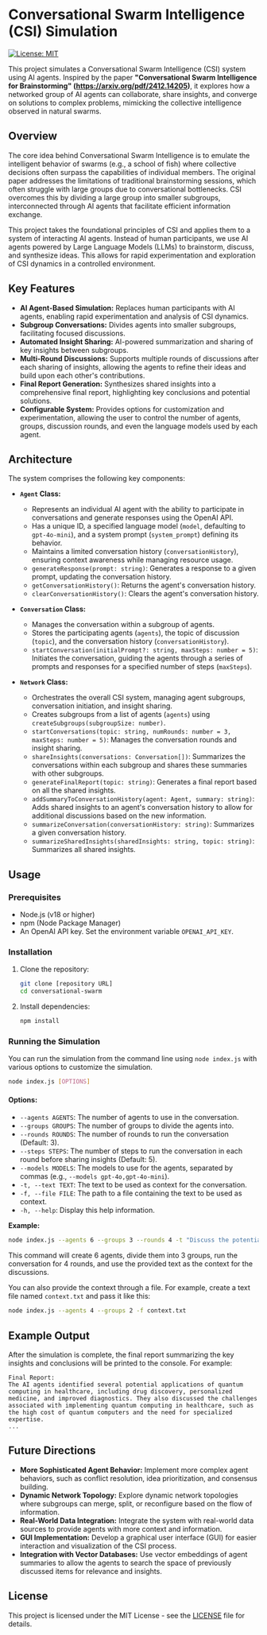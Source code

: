 # Conversational Swarm Intelligence (CSI) Simulation

[![License: MIT](https://img.shields.io/badge/License-MIT-yellow.svg)](https://opensource.org/licenses/MIT)

This project simulates a Conversational Swarm Intelligence (CSI) system using AI agents.  Inspired by the paper **"Conversational Swarm Intelligence for Brainstorming" (https://arxiv.org/pdf/2412.14205)**, it explores how a networked group of AI agents can collaborate, share insights, and converge on solutions to complex problems, mimicking the collective intelligence observed in natural swarms.

## Overview

The core idea behind Conversational Swarm Intelligence is to emulate the intelligent behavior of swarms (e.g., a school of fish) where collective decisions often surpass the capabilities of individual members. The original paper addresses the limitations of traditional brainstorming sessions, which often struggle with large groups due to conversational bottlenecks.  CSI overcomes this by dividing a large group into smaller subgroups, interconnected through AI agents that facilitate efficient information exchange.

This project takes the foundational principles of CSI and applies them to a system of interacting AI agents. Instead of human participants, we use AI agents powered by Large Language Models (LLMs) to brainstorm, discuss, and synthesize ideas. This allows for rapid experimentation and exploration of CSI dynamics in a controlled environment.

## Key Features

*   **AI Agent-Based Simulation:**  Replaces human participants with AI agents, enabling rapid experimentation and analysis of CSI dynamics.
*   **Subgroup Conversations:** Divides agents into smaller subgroups, facilitating focused discussions.
*   **Automated Insight Sharing:**  AI-powered summarization and sharing of key insights between subgroups.
*   **Multi-Round Discussions:** Supports multiple rounds of discussions after each sharing of insights, allowing the agents to refine their ideas and build upon each other's contributions.
*   **Final Report Generation:**  Synthesizes shared insights into a comprehensive final report, highlighting key conclusions and potential solutions.
*   **Configurable System:** Provides options for customization and experimentation, allowing the user to control the number of agents, groups, discussion rounds, and even the language models used by each agent.

## Architecture

The system comprises the following key components:

*   **`Agent` Class:**
    *   Represents an individual AI agent with the ability to participate in conversations and generate responses using the OpenAI API.
    *   Has a unique ID, a specified language model (`model`, defaulting to `gpt-4o-mini`), and a system prompt (`system_prompt`) defining its behavior.
    *   Maintains a limited conversation history (`conversationHistory`), ensuring context awareness while managing resource usage.
    *   `generateResponse(prompt: string)`: Generates a response to a given prompt, updating the conversation history.
    *   `getConversationHistory()`: Returns the agent's conversation history.
    *   `clearConversationHistory()`: Clears the agent's conversation history.

*   **`Conversation` Class:**
    *   Manages the conversation within a subgroup of agents.
    *   Stores the participating agents (`agents`), the topic of discussion (`topic`), and the conversation history (`conversationHistory`).
    *   `startConversation(initialPrompt?: string, maxSteps: number = 5)`: Initiates the conversation, guiding the agents through a series of prompts and responses for a specified number of steps (`maxSteps`).

*   **`Network` Class:**
    *   Orchestrates the overall CSI system, managing agent subgroups, conversation initiation, and insight sharing.
    *   Creates subgroups from a list of agents (`agents`) using `createSubgroups(subgroupSize: number)`.
    *   `startConversations(topic: string, numRounds: number = 3, maxSteps: number = 5)`: Manages the conversation rounds and insight sharing.
    *   `shareInsights(conversations: Conversation[])`: Summarizes the conversations within each subgroup and shares these summaries with other subgroups.
    *   `generateFinalReport(topic: string)`: Generates a final report based on all the shared insights.
    *   `addSummaryToConversationHistory(agent: Agent, summary: string)`: Adds shared insights to an agent's conversation history to allow for additional discussions based on the new information.
    *   `summarizeConversation(conversationHistory: string)`: Summarizes a given conversation history.
    *   `summarizeSharedInsights(sharedInsights: string, topic: string)`: Summarizes all shared insights.

## Usage

### Prerequisites

*   Node.js (v18 or higher)
*   npm (Node Package Manager)
*   An OpenAI API key.  Set the environment variable `OPENAI_API_KEY`.

### Installation

1.  Clone the repository:

    ```bash
    git clone [repository URL]
    cd conversational-swarm
    ```

2.  Install dependencies:

    ```bash
    npm install
    ```

### Running the Simulation

You can run the simulation from the command line using `node index.js` with various options to customize the simulation.

```bash
node index.js [OPTIONS]
```

#### Options:

*   `--agents AGENTS`:  The number of agents to use in the conversation.
*   `--groups GROUPS`:  The number of groups to divide the agents into.
*   `--rounds ROUNDS`:  The number of rounds to run the conversation (Default: 3).
*   `--steps STEPS`:  The number of steps to run the conversation in each round before sharing insights (Default: 5).
*   `--models MODELS`: The models to use for the agents, separated by commas (e.g., `--models gpt-4o,gpt-4o-mini`).
*   `-t, --text TEXT`: The text to be used as context for the conversation.
*   `-f, --file FILE`: The path to a file containing the text to be used as context.
*   `-h, --help`: Display this help information.

**Example:**

```bash
node index.js --agents 6 --groups 3 --rounds 4 -t "Discuss the potential applications of quantum computing in healthcare."
```

This command will create 6 agents, divide them into 3 groups, run the conversation for 4 rounds, and use the provided text as the context for the discussions.

You can also provide the context through a file. For example, create a text file named `context.txt` and pass it like this:

```bash
node index.js --agents 4 --groups 2 -f context.txt
```

## Example Output

After the simulation is complete, the final report summarizing the key insights and conclusions will be printed to the console.  For example:

```
Final Report:
The AI agents identified several potential applications of quantum computing in healthcare, including drug discovery, personalized medicine, and improved diagnostics. They also discussed the challenges associated with implementing quantum computing in healthcare, such as the high cost of quantum computers and the need for specialized expertise.
...
```

## Future Directions

*   **More Sophisticated Agent Behavior:**  Implement more complex agent behaviors, such as conflict resolution, idea prioritization, and consensus building.
*   **Dynamic Network Topology:** Explore dynamic network topologies where subgroups can merge, split, or reconfigure based on the flow of information.
*   **Real-World Data Integration:** Integrate the system with real-world data sources to provide agents with more context and information.
*   **GUI Implementation:** Develop a graphical user interface (GUI) for easier interaction and visualization of the CSI process.
*   **Integration with Vector Databases:** Use vector embeddings of agent summaries to allow the agents to search the space of previously discussed items for relevance and insights.

## License

This project is licensed under the MIT License - see the [LICENSE](LICENSE.md) file for details.
